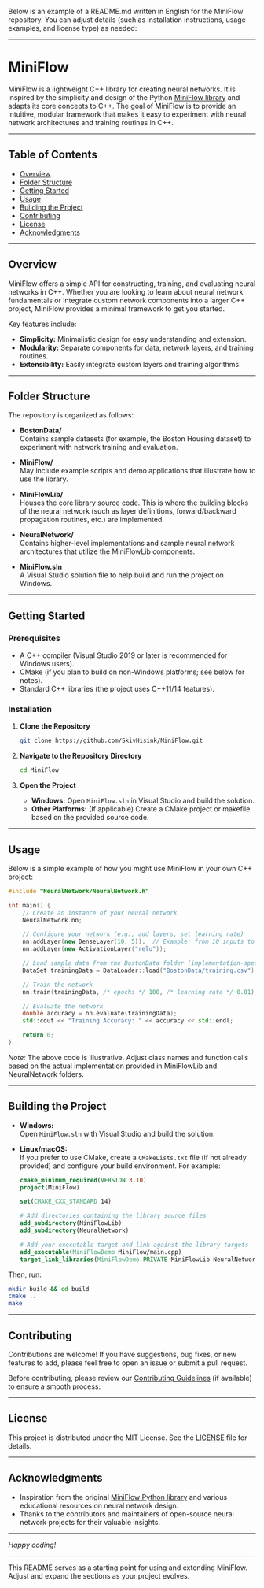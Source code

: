 Below is an example of a README.md written in English for the MiniFlow repository. You can adjust details (such as installation instructions, usage examples, and license type) as needed:

---

# MiniFlow

MiniFlow is a lightweight C++ library for creating neural networks. It is inspired by the simplicity and design of the Python [MiniFlow library](https://github.com/karpathy/miniflow) and adapts its core concepts to C++. The goal of MiniFlow is to provide an intuitive, modular framework that makes it easy to experiment with neural network architectures and training routines in C++.

---

## Table of Contents

- [Overview](#overview)
- [Folder Structure](#folder-structure)
- [Getting Started](#getting-started)
- [Usage](#usage)
- [Building the Project](#building-the-project)
- [Contributing](#contributing)
- [License](#license)
- [Acknowledgments](#acknowledgments)

---

## Overview

MiniFlow offers a simple API for constructing, training, and evaluating neural networks in C++. Whether you are looking to learn about neural network fundamentals or integrate custom network components into a larger C++ project, MiniFlow provides a minimal framework to get you started.

Key features include:

- **Simplicity:** Minimalistic design for easy understanding and extension.
- **Modularity:** Separate components for data, network layers, and training routines.
- **Extensibility:** Easily integrate custom layers and training algorithms.

---

## Folder Structure

The repository is organized as follows:

- **BostonData/**  
  Contains sample datasets (for example, the Boston Housing dataset) to experiment with network training and evaluation.

- **MiniFlow/**  
  May include example scripts and demo applications that illustrate how to use the library.

- **MiniFlowLib/**  
  Houses the core library source code. This is where the building blocks of the neural network (such as layer definitions, forward/backward propagation routines, etc.) are implemented.

- **NeuralNetwork/**  
  Contains higher-level implementations and sample neural network architectures that utilize the MiniFlowLib components.

- **MiniFlow.sln**  
  A Visual Studio solution file to help build and run the project on Windows.

---

## Getting Started

### Prerequisites

- A C++ compiler (Visual Studio 2019 or later is recommended for Windows users).
- CMake (if you plan to build on non-Windows platforms; see below for notes).
- Standard C++ libraries (the project uses C++11/14 features).

### Installation

1. **Clone the Repository**

   ```bash
   git clone https://github.com/SkivHisink/MiniFlow.git
   ```

2. **Navigate to the Repository Directory**

   ```bash
   cd MiniFlow
   ```

3. **Open the Project**

   - **Windows:** Open `MiniFlow.sln` in Visual Studio and build the solution.
   - **Other Platforms:** (If applicable) Create a CMake project or makefile based on the provided source code.

---

## Usage

Below is a simple example of how you might use MiniFlow in your own C++ project:

```cpp
#include "NeuralNetwork/NeuralNetwork.h"

int main() {
    // Create an instance of your neural network
    NeuralNetwork nn;

    // Configure your network (e.g., add layers, set learning rate)
    nn.addLayer(new DenseLayer(10, 5));  // Example: from 10 inputs to 5 neurons
    nn.addLayer(new ActivationLayer("relu"));

    // Load sample data from the BostonData folder (implementation-specific)
    DataSet trainingData = DataLoader::load("BostonData/training.csv");

    // Train the network
    nn.train(trainingData, /* epochs */ 100, /* learning rate */ 0.01);

    // Evaluate the network
    double accuracy = nn.evaluate(trainingData);
    std::cout << "Training Accuracy: " << accuracy << std::endl;

    return 0;
}
```

*Note:* The above code is illustrative. Adjust class names and function calls based on the actual implementation provided in MiniFlowLib and NeuralNetwork folders.

---

## Building the Project

- **Windows:**  
  Open `MiniFlow.sln` with Visual Studio and build the solution.

- **Linux/macOS:**  
  If you prefer to use CMake, create a `CMakeLists.txt` file (if not already provided) and configure your build environment. For example:
  
  ```cmake
  cmake_minimum_required(VERSION 3.10)
  project(MiniFlow)

  set(CMAKE_CXX_STANDARD 14)

  # Add directories containing the library source files
  add_subdirectory(MiniFlowLib)
  add_subdirectory(NeuralNetwork)

  # Add your executable target and link against the library targets
  add_executable(MiniFlowDemo MiniFlow/main.cpp)
  target_link_libraries(MiniFlowDemo PRIVATE MiniFlowLib NeuralNetwork)
  ```

Then, run:

```bash
mkdir build && cd build
cmake ..
make
```

---

## Contributing

Contributions are welcome! If you have suggestions, bug fixes, or new features to add, please feel free to open an issue or submit a pull request.

Before contributing, please review our [Contributing Guidelines](CONTRIBUTING.md) (if available) to ensure a smooth process.

---

## License

This project is distributed under the MIT License. See the [LICENSE](LICENSE) file for details.

---

## Acknowledgments

- Inspiration from the original [MiniFlow Python library](https://github.com/karpathy/miniflow) and various educational resources on neural network design.
- Thanks to the contributors and maintainers of open-source neural network projects for their valuable insights.

---

*Happy coding!*

---

This README serves as a starting point for using and extending MiniFlow. Adjust and expand the sections as your project evolves.
